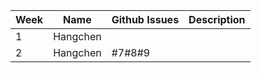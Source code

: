 | **Week** | **Name** | **Github Issues** | **Description**                                                                                                                                                                             |
|----------|----------|--|---------------------------------------------------------------------------------------------------------------------------------------------------------------------------------------------|
| 1        | Hangchen |  |   |
| 2        | Hangchen | #7#8#9 |   |



